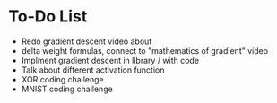# To-Do List

* Redo gradient descent video about
* delta weight formulas, connect to "mathematics of gradient" video
* Implment gradient descent in library / with code
* Talk about different activation function
* XOR coding challenge
* MNIST coding challenge
